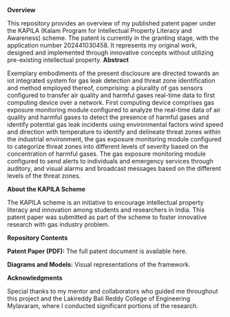 **Overview**

This repository provides an overview of my published patent paper under the KAPILA (Kalam Program for Intellectual Property Literacy and Awareness) scheme. The patent is currently in the granting stage, with the application number 202441030458. It represents my original work, designed and implemented through innovative concepts without utilizing pre-existing intellectual property.
**Abstract**

Exemplary embodiments of the present disclosure are directed towards an iot
integrated system for gas leak detection and threat zone identification and method
employed thereof, comprising: a plurality of gas sensors configured to transfer air
quality and harmful gases real-time data to first computing device over a network.
First computing device comprises gas exposure monitoring module configured to
analyze the real-time data of air quality and harmful gases to detect the presence of
harmful gases and identify potential gas leak incidents using environmental factors
wind speed and direction with temperature to identify and delineate threat zones
within the industrial environment, the gas exposure monitoring module configured to
categorize threat zones into different levels of severity based on the concentration of
harmful gases. The gas exposure monitoring module configured to send alerts to
individuals and emergency services through auditory, and visual alarms and broadcast
messages based on the different levels of the threat zones. 

**About the KAPILA Scheme**

The KAPILA scheme is an initiative to encourage intellectual property literacy and innovation among students and researchers in India. This patent paper was submitted as part of the scheme to foster innovative research with gas industry problem.


**Repository Contents**

**Patent Paper (PDF):** The full patent document is available here.

**Diagrams and Models:** Visual representations of the framework.

**Acknowledgments**

Special thanks to my mentor and collaborators who guided me throughout this project and the Lakireddy Bali Reddy College of Engineering Mylavaram, where I conducted significant portions of the research.

